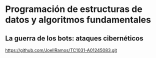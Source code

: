 # Programación de estructuras de datos y algoritmos fundamentales
## La guerra de los bots: ataques cibernéticos
https://github.com/JoelIRamos/TC1031-A01245083.git
